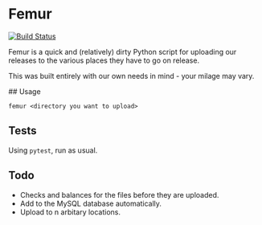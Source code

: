 # Femur

[![Build Status](https://travis-ci.org/recordsonribs/femur.svg?branch=master)](https://travis-ci.org/recordsonribs/femur)

Femur is a quick and (relatively) dirty Python script for uploading our releases to the various places they have to go on release.

This was built entirely with our own needs in mind - your milage may vary.

## Usage

`femur <directory you want to upload>`

## Tests

Using `pytest`, run as usual.

## Todo

- Checks and balances for the files before they are uploaded.
- Add to the MySQL database automatically.
- Upload to n arbitary locations.
